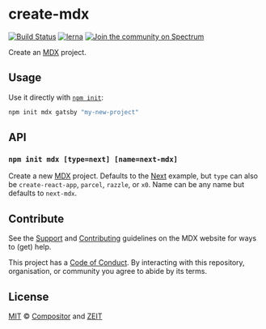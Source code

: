 # create-mdx

[![Build Status][build-badge]][build]
[![lerna][lerna-badge]][lerna]
[![Join the community on Spectrum][spectrum-badge]][spectrum]

Create an [MDX][] project.

## Usage

Use it directly with [`npm init`][npm]:

```sh
npm init mdx gatsby "my-new-project"
```

## API

### `npm init mdx [type=next] [name=next-mdx]`

Create a new [MDX][] project.
Defaults to the [Next][] example, but `type` can also be `create-react-app`,
`parcel`, `razzle`, or `x0`.
Name can be any name but defaults to `next-mdx`.

## Contribute

See the [Support][] and [Contributing][] guidelines on the MDX website for ways
to (get) help.

This project has a [Code of Conduct][coc].
By interacting with this repository, organisation, or community you agree to
abide by its terms.

## License

[MIT][] © [Compositor][] and [ZEIT][]

<!-- Definitions -->

[build]: https://travis-ci.com/mdx-js/mdx
[build-badge]: https://travis-ci.com/mdx-js/mdx.svg?branch=master
[lerna]: https://lernajs.io/
[lerna-badge]: https://img.shields.io/badge/maintained%20with-lerna-cc00ff.svg
[spectrum]: https://spectrum.chat/mdx
[spectrum-badge]: https://withspectrum.github.io/badge/badge.svg
[contributing]: https://mdxjs.com/contributing
[support]: https://mdxjs.com/support
[coc]: https://github.com/mdx-js/.github/blob/master/code-of-conduct.md
[mit]: https://github.com/mdx-js/mdx/blob/master/license
[compositor]: https://compositor.io
[zeit]: https://zeit.co
[mdx]: https://github.com/mdx-js/mdx
[npm]: https://docs.npmjs.com/cli/init
[next]: https://github.com/mdx-js/mdx/tree/master/examples/next
